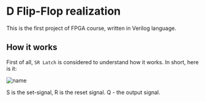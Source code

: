 # D Flip-Flop realization

This is the first project of FPGA course, written in Verilog language.

## How it works

First of all, `SR Latch` is considered to understand how it works.
In short, here is it:

![name](https://steamuserimages-a.akamaihd.net/ugc/263836971403353556/F6AAAC5B777F2732937EB1D7FF96BCBA571C8486/)

S is the set-signal, R is the reset signal. Q - the output signal.
